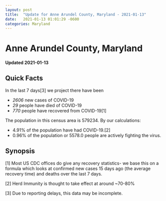 ```yaml
---
layout: post
title:  "Update for Anne Arundel County, Maryland - 2021-01-13"
date:   2021-01-13 01:01:29 -0600
categories: Maryland
---
```


# Anne Arundel County, Maryland
#### Updated 2021-01-13

## Quick Facts

In the last 7 days[3] we project there have been
- *2606* new cases of COVID-19
- *29* people have died of COVID-19
- *770* people have recovered from COVID-19[1]

The population in this census area is 579234. By our calculations:
- 4.91% of the population have had COVID-19.[2]
- 0.96% of the population or 5578.0 people are actively fighting the virus.

## Synopsis




[1] Most US CDC offices do give any recovery statistics- we base this on a formula which looks at confirmed new cases
15 days ago (the average recovery time) and deaths over the last 7 days.

[2] Herd Immunity is thought to take effect at around ~70-80%

[3] Due to reporting delays, this data may be incomplete.
 
    